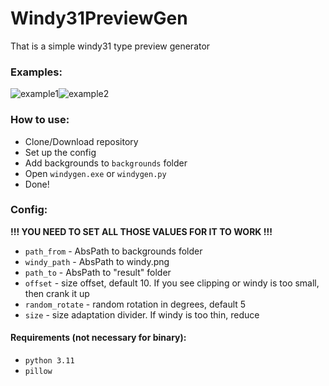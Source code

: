 # Windy31PreviewGen
That is a simple windy31 type preview generator

### Examples:
![example1](https://media.discordapp.net/attachments/745587754439802931/1080783702243684392/0.png?width=440&height=247)![example2](https://media.discordapp.net/attachments/745587754439802931/1080783787446771722/3.png?width=247&height=247)


### How to use:
 - Clone/Download repository
 - Set up the config
 - Add backgrounds to `backgrounds` folder
 - Open `windygen.exe` or `windygen.py`
 - Done!

### Config:
**!!! YOU NEED TO SET ALL THOSE VALUES FOR IT TO WORK !!!**

 - `path_from` -  AbsPath to backgrounds folder
 - `windy_path` - AbsPath to windy.png
 - `path_to` - AbsPath to "result" folder
 - `offset` - size offset, default 10. If you see clipping or windy is
   too small, then crank it up
 - `random_rotate` - random rotation in degrees, default 5
 - `size` - size adaptation divider. If windy is too thin, reduce 
#### Requirements (not necessary for binary):
 - `python 3.11`
 - `pillow`
